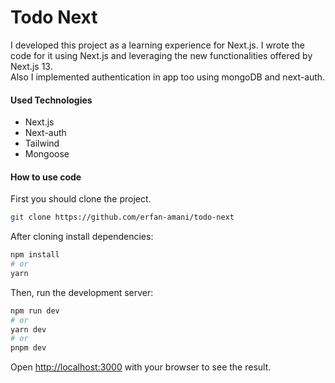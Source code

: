 # Todo Next

I developed this project as a learning experience for Next.js. I wrote the code for it using Next.js and leveraging the new functionalities offered by Next.js 13.<br />
Also I implemented authentication in app too using mongoDB and next-auth.

#### Used Technologies
- Next.js
- Next-auth
- Tailwind
- Mongoose

#### How to use code

First you should clone the project.
```bash
git clone https://github.com/erfan-amani/todo-next
```

After cloning install dependencies:
```bash
npm install 
# or
yarn
```

Then, run the development server:

```bash
npm run dev
# or
yarn dev
# or
pnpm dev
```

Open [http://localhost:3000](http://localhost:3000) with your browser to see the result.

